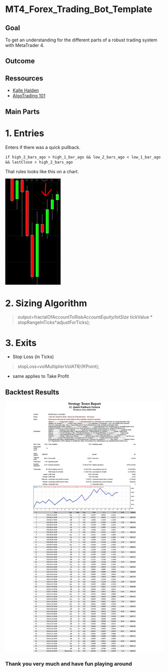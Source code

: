 # MT4_Forex_Trading_Bot_Template

## Goal
To get an understanding for the different parts of a robust trading system with MetaTrader 4.

## Outcome

## Ressources
- [Kalle Halden](https://www.youtube.com/watch?v=-MHhA-Y3DSk)
- [AlgoTrading 101](https://algotrading101.com/)

## Main Parts
# 1. Entries
  Enters if there was a quick pullback.
  ```
  if high_2_bars_ago > high_1_bar_ago && low_2_bars_ago < low_1_bar_ago && lastClose > high_2_bars_ago
  ```
  That rules looks like this on a chart.
  
  ![Entry](https://github.com/JoeG777/MT4_Forex_Trading_Bot_Template/blob/main/Entry.PNG)
 
# 2. Sizing Algorithm
  > output=fractalOfAccountToRisk*AccountEquity/lotSize* tickValue * stopRangeInTicks*adjustForTicks);

# 3. Exits
  - Stop Loss (in Ticks)
  > stopLoss=volMultiplier*VolATR/(K*Point);
  - same applies to Take Profit

## Backtest Results
![Backtest](https://github.com/JoeG777/MT4_Forex_Trading_Bot_Template/blob/main/Screenshot_2020-12-28%20Strategy%20Tester%2032%20Quick%20Pullback%20Pattern.png)

### Thank you very much and have fun playing around
